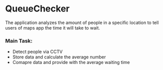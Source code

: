 # QueueChecker
The application analyzes the amount of people in a specific location to tell users of maps app the time it will take to wait.
### Main Task: 
* Detect people via CCTV
* Store data and calculate the average number
* Comapre data and provide with the average waiting time
